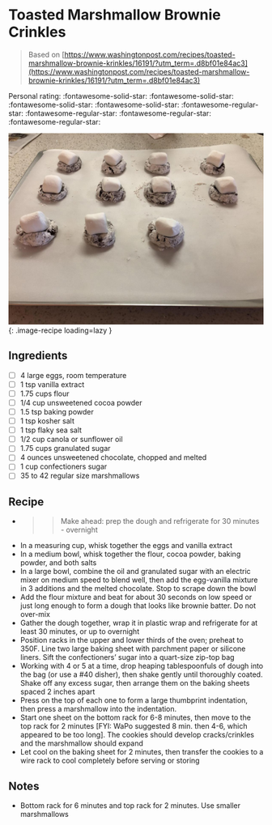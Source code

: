 <!-- Needs Manual Review -->

# Toasted Marshmallow Brownie Crinkles

> Based on [https://www.washingtonpost.com/recipes/toasted-marshmallow-brownie-krinkles/16191/?utm_term=.d8bf01e84ac3](https://www.washingtonpost.com/recipes/toasted-marshmallow-brownie-krinkles/16191/?utm_term=.d8bf01e84ac3)

<!-- {cts} rating=1; (User can specify rating on scale of 1-5) -->

Personal rating: :fontawesome-solid-star: :fontawesome-solid-star: :fontawesome-solid-star: :fontawesome-solid-star: :fontawesome-regular-star: :fontawesome-regular-star: :fontawesome-regular-star: :fontawesome-regular-star:

<!-- {cte} -->

<!-- {cts} name_image=toasted_marshmallow_brownie_crinkles.jpg; (User can specify image name) -->

![toasted_marshmallow_brownie_crinkles.jpg](./toasted_marshmallow_brownie_crinkles.jpg){: .image-recipe loading=lazy }

<!-- {cte} -->

## Ingredients

- [ ] 4 large eggs, room temperature
- [ ] 1 tsp vanilla extract
- [ ] 1.75 cups flour
- [ ] 1/4 cup unsweetened cocoa powder
- [ ] 1.5 tsp baking powder
- [ ] 1 tsp kosher salt
- [ ] 1 tsp flaky sea salt
- [ ] 1/2 cup canola or sunflower oil
- [ ] 1.75 cups granulated sugar
- [ ] 4 ounces unsweetened chocolate, chopped and melted
- [ ] 1 cup confectioners sugar
- [ ] 35 to 42 regular size marshmallows

## Recipe

- > > Make ahead: prep the dough and refrigerate for 30 minutes - overnight
- In a measuring cup, whisk together the eggs and vanilla extract
- In a medium bowl, whisk together the flour, cocoa powder, baking powder, and both salts
- In a large bowl, combine the oil and granulated sugar with an electric mixer on medium speed to blend well, then add the egg-vanilla mixture in 3 additions and the melted chocolate. Stop to scrape down the bowl
- Add the flour mixture and beat for about 30 seconds on low speed or just long enough to form a dough that looks like brownie batter. Do not over-mix
- Gather the dough together, wrap it in plastic wrap and refrigerate for at least 30 minutes, or up to overnight
- Position racks in the upper and lower thirds of the oven; preheat to 350F. Line two large baking sheet with parchment paper or silicone liners. Sift the confectioners’ sugar into a quart-size zip-top bag
- Working with 4 or 5 at a time, drop heaping tablespoonfuls of dough into the bag (or use a #40 disher), then shake gently until thoroughly coated. Shake off any excess sugar, then arrange them on the baking sheets spaced 2 inches apart
- Press on the top of each one to form a large thumbprint indentation, then press a marshmallow into the indentation.
- Start one sheet on the bottom rack for 6-8 minutes, then move to the top rack for 2 minutes \[FYI: WaPo suggested 8 min. then 4-6, which appeared to be too long\]. The cookies should develop cracks/crinkles and the marshmallow should expand
- Let cool on the baking sheet for 2 minutes, then transfer the cookies to a wire rack to cool completely before serving or storing

## Notes

- Bottom rack for 6 minutes and top rack for 2 minutes. Use smaller marshmallows
